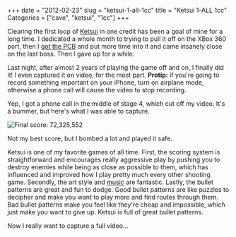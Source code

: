 +++
date = "2012-02-23"
slug = "ketsui-1-all-1cc"
title = "Ketsui 1-ALL 1cc"
Categories = ["cave", "ketsui", "1cc"]
+++

Clearing the first loop of [Ketsui](http://en.wikipedia.org/wiki/Ketsui) in one credit has been a goal of mine for a long time. I dedicated a whole month to trying to pull it off on the XBox 360 port, then I [got the PCB](/posts/cave-pgm-boards/) and put more time into it and came insanely close on the last boss. Then I gave up for a while.

Last night, after almost 2 years of playing the game off and on, I finally did it! I even captured it on video, for the most part.  **Protip:** if you're going to record something important on your iPhone, turn on airplane mode, otherwise a phone call will cause the video to stop recording.

Yep, I got a phone call in the middle of stage 4, which cut off my video. It's a bummer, but here's what I was able to capture.

![Final score: 72,325,552](/images/IMG_2101.jpg)

Not my best score, but I bombed a lot and played it safe.

Ketsui is one of my favorite games of all time.  First, the scoring system is straightforward and encourages really aggressive play by pushing you to destroy enemies while being as close as possible to them, which has influenced and improved how I play pretty much every other shooting game. Secondly, the art style and [music](http://www.youtube.com/watch?v=z472pIce5CY) are fantastic.  Lastly, the bullet patterns are great and fun to dodge.  Good bullet patterns are like puzzles to decipher and make you want to play more and find routes through them.  Bad bullet patterns make you feel like they're cheap and impossible, which just make you want to give up. Ketsui is full of great bullet patterns.

Now I really want to capture a full video...

